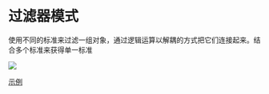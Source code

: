 # 过滤器模式

使用不同的标准来过滤一组对象，通过逻辑运算以解耦的方式把它们连接起来。结合多个标准来获得单一标准

![](http://www.dxb02.top/photos/design/16.jpg)

[示例](https://www.runoob.com/design-pattern/filter-pattern.html)
